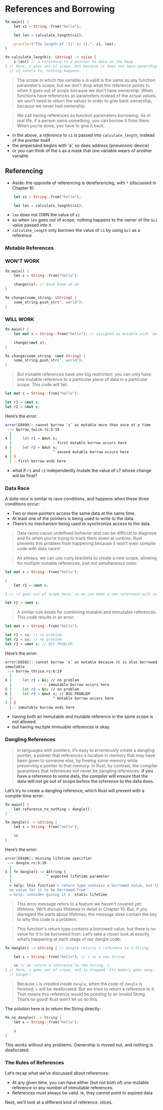 # References and Borrowing

```rust
fn main() {
    let s1 = String::from("hello");

    let len = calculate_length(&s1);

    println!("The length of '{}' is {}.", s1, len);
}

fn calculate_length(s: &String) -> usize {
    s.len() // a reference to a pointer to data on the heap
} // Here, s goes out of scope. But because it does not have ownership of what
  // it refers to, nothing happens.
```
> The scope in which the variable s is valid is the same as any function parameter’s scope, but we don’t drop what the reference points to when it goes out of scope because we don’t have ownership. When functions have references as parameters instead of the actual values, we won’t need to return the values in order to give back ownership, because we never had ownership.

> We call having references as function parameters borrowing. As in real life, if a person owns something, you can borrow it from them. When you’re done, you have to give it back.

- in the above, a *reference* to `s1` is passed into `calculate_length`, instead of the pointer itself
- the ampersand begins with 'a', so does address (pneumonic device)
- or you can think of the `&` as a mask that one variable wears of another variable

## Referencing

- Aside: the opposite of referencing is dereferencing, with `*` (discussed in Chapter 8)

```rust
    let s1 = String::from("hello");

    let len = calculate_length(&s1);

```

- `len` does not OWN the value of `s1`
- so when `len` goes out of scope, nothing happens to the owner of the `&s1` value passed into it.
- `calculate_length` only *borrows* the value of `s1` by using `&s1` as a reference

### Mutable References

### WON'T WORK

```rust
fn main() {
    let s = String::from("hello");

    change(&s); // boom boom uh oh
}

fn change(some_string: &String) {
    some_string.push_str(", world");
}
```

### WILL WORK

```rust
fn main() {
    let mut s = String::from("hello"); // assigned as mutable with `mut`

    change(&mut s);
}

fn change(some_string: &mut String) {
    some_string.push_str(", world");
}
```

> But mutable references have one big restriction: you can only have one mutable reference to a particular piece of data in a particular scope. This code will fail:

```rust
let mut s = String::from("hello");

let r1 = &mut s;
let r2 = &mut s;
```

Here’s the error:

```bash
error[E0499]: cannot borrow `s` as mutable more than once at a time
 --> borrow_twice.rs:5:19
  |
4 |     let r1 = &mut s;
  |                   - first mutable borrow occurs here
5 |     let r2 = &mut s;
  |                   ^ second mutable borrow occurs here
6 | }
  | - first borrow ends here
  ```

- what if `r1` and `r2` independently mutate the value of `s`? whose change will be final?

### Data Race

A *data race* is similar to race conditions, and happens when these three conditions occur:

- Two or more pointers access the same data at the same time.
- At least one of the pointers is being used to write to the data.
- There’s no mechanism being used to synchronize access to the data.

> Data races cause undefined behavior and can be difficult to diagnose and fix when you’re trying to track them down at runtime; Rust prevents this problem from happening because it won’t even compile code with data races!

> As always, we can use curly brackets to create a new scope, allowing for multiple mutable references, just not simultaneous ones:

```rust
let mut s = String::from("hello");

{
    let r1 = &mut s;

} // r1 goes out of scope here, so we can make a new reference with no problems.

let r2 = &mut s;
```

> A similar rule exists for combining mutable and immutable references. This code results in an error:

```rust
let mut s = String::from("hello");

let r1 = &s; // no problem
let r2 = &s; // no problem
let r3 = &mut s; // BIG PROBLEM
```

Here’s the error:

```bash
error[E0502]: cannot borrow `s` as mutable because it is also borrowed as
immutable
 --> borrow_thrice.rs:6:19
  |
4 |     let r1 = &s; // no problem
  |               - immutable borrow occurs here
5 |     let r2 = &s; // no problem
6 |     let r3 = &mut s; // BIG PROBLEM
  |                   ^ mutable borrow occurs here
7 | }
  | - immutable borrow ends here
```

- having both an immutable *and* mutable reference in the same scope is not allowed.
- but having mu;tiple immuable references is okay.

### Dangling References

> In languages with pointers, it’s easy to erroneously create a dangling pointer, a pointer that references a location in memory that may have been given to someone else, by freeing some memory while preserving a pointer to that memory. In Rust, by contrast, the compiler guarantees that references will never be dangling references: **if you have a reference to some data, the compiler will ensure that the data will not go out of scope before the reference to the data does.**

Let’s try to create a dangling reference, which Rust will prevent with a compile-time error:

```rust
fn main() {
    let reference_to_nothing = dangle();
}

fn dangle() -> &String {
    let s = String::from("hello");

    &s
}
```

Here’s the error:

```bash
error[E0106]: missing lifetime specifier
 --> dangle.rs:5:16
  |
5 | fn dangle() -> &String {
  |                ^ expected lifetime parameter
  |
  = help: this function's return type contains a borrowed value, but there is
  no value for it to be borrowed from
  = help: consider giving it a 'static lifetime
```

> This error message refers to a feature we haven’t covered yet: lifetimes. We’ll discuss lifetimes in detail in Chapter 10. But, if you disregard the parts about lifetimes, the message does contain the key to why this code is a problem:


> This function's return type contains a borrowed value, but there is no value for it to be borrowed from. Let’s take a closer look at exactly what’s happening at each stage of our dangle code:

```rust
fn dangle() -> &String { // dangle returns a reference to a String

    let s = String::from("hello"); // s is a new String

    &s // we return a reference to the String, s
} // Here, s goes out of scope, and is dropped. Its memory goes away.
  // Danger!
```

>Because `s` is created inside `dangle`, when the code of `dangle` is finished, `s` will be deallocated. But we tried to return a reference to it. That means this reference would be pointing to an invalid String. That’s no good! Rust won’t let us do this.

The solution here is to return the String directly:

```rust
fn no_dangle() -> String {
    let s = String::from("hello");

    s
}
```

This works without any problems. Ownership is moved out, and nothing is deallocated.

### The Rules of References

Let’s recap what we’ve discussed about references:

- At any given time, you can have either (but not both of) one mutable reference or any number of immutable references.
- References must always be valid. ie, they cannot point to expired data

Next, we’ll look at a different kind of reference: slices.
